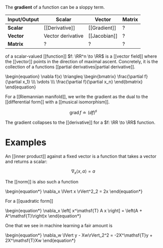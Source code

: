 The **gradient** of a function can be a sloppy term.

|Input/Output |Scalar|Vector|Matrix
|--|-----|------|------|
|**Scalar**|[[Derivative]]|[[Gradient]]|?|
|**Vector**|Vector derivative|[[Jacobian]]|?|
|**Matrix**|?|?|?|




of a scalar-valued [[function]] $f: \RR^n \to \RR$ is a [[vector field]] where the [[vector]] points in the direction of maximal ascent. Concretely, it is the collection of a functions [[partial derivatives|partial derivative]].

\begin{equation}
\nabla f(x) \triangleq \begin{bmatrix} \frac{\partial f}{\partial x_1} \\\\\ \vdots \\\\\ \frac{\partial f}{\partial x_n} \end{bmatrix}
\end{equation}

For a [[Riemannian manifold]], we write the gradient as the dual to the [[differential form]] with a [[musical isomorphism]].

$$
\operatorname{grad} f \doteq \left( \dd{f} \right)^\sharp
$$

The gradient collapses to the [[derivative]] for a $f: \RR \to \RR$ function.

# Examples

An [[inner product]] against a fixed vector is a function that takes a vector and returns a scalar:

$$
\nabla_x \langle x, a\rangle = a
$$

The [[norm]] is also such a function

\begin{equation\*}
\nabla_x \lVert x \rVert^2_2 = 2x
\end{equation\*}

For a [[quadratic form]]

\begin{equation\*}
\nabla_x \left[ x^\mathsf{T} A x \right] = \left(A + A^\mathsf{T}\right)x
\end{equation\*}

One that we see in machine learning a fair amount is 

\begin{equation\*}
\nabla_w \lVert y - Xw\rVert_2^2 = -2X^\mathsf{T}y + 2X^\mathsf{T}Xw
\end{equation\*}